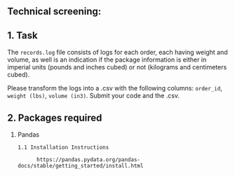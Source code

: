 ## Technical screening:

## 1. Task
The `records.log` file consists of logs for each order, each having weight and volume, as well is an indication if the package information is either in imperial units (pounds and inches cubed) or not (kilograms and centimeters cubed).

Please transform the logs into a .csv with the following columns: `order_id`, `weight (lbs)`, `volume (in3)`. Submit your code and the .csv.

## 2. Packages required

1. Pandas

       1.1 Installation Instructions
  
             https://pandas.pydata.org/pandas-docs/stable/getting_started/install.html
  
